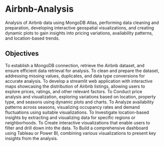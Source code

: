 # Airbnb-Analysis
Analysis of  Airbnb data using MongoDB Atlas, performing data cleaning and preparation, developing interactive geospatial visualizations, and creating dynamic plots to gain insights into pricing variations, availability patterns, and location-based trends. 

## Objectives

To establish a MongoDB connection, retrieve the Airbnb dataset, and ensure efficient data retrieval for analysis.
To clean and prepare the dataset, addressing missing values, duplicates, and data type conversions for accurate analysis.
To develop a streamlit web application with interactive maps showcasing the distribution of Airbnb listings, allowing users to explore prices, ratings, and other relevant factors.
To Conduct price analysis and visualization, exploring variations based on location, property type, and seasons using dynamic plots and charts.
To Analyze availability patterns across seasons, visualizing occupancy rates and demand fluctuations using suitable visualizations.
To Investigate location-based insights by extracting and visualizing data for specific regions or neighborhoods.
To Create interactive visualizations that enable users to filter and drill down into the data.
To Build a comprehensive dashboard using Tableau or Power BI, combining various visualizations to present key insights from the analysis.

